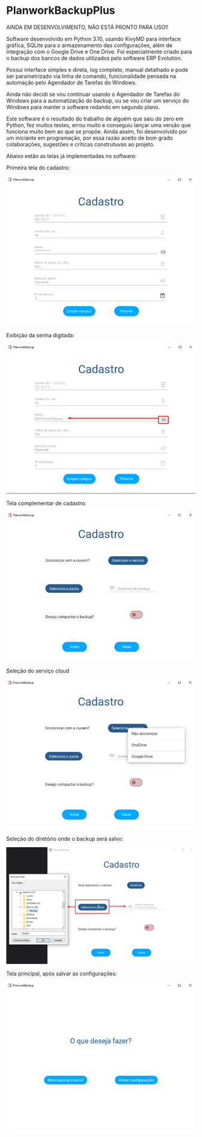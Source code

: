 # PlanworkBackupPlus

AINDA EM DESENVOLVIMENTO, NÃO ESTÁ PRONTO PARA USO!!

Software desenvolvido em Python 3.10, usando KivyMD para interface gráfica, SQLite para o armazenamento das configurações, além de integração com o Google Drive e One Drive. Foi especialmente criado para o backup dos bancos de dados utilizados pelo software ERP Evolution.

Possui interface simples e direta, log completo, manual detalhado e pode ser parametrizado via linha de comando, funcionalidade pensada na automação pelo Agendador de Tarefas do Windows.

Ainda não decidi se vou continuar usando o Agendador de Tarefas do Windows para a automatização do backup, ou se vou criar um serviço do Windows para manter o software rodando em segundo plano.

Este software é o resultado do trabalho de alguém que saiu do zero em Python, fez muitos testes, errou muito e conseguiu lançar uma versão que funciona muito bem ao que se propõe. Ainda assim, foi desenvolvido por um iniciante em programação, por essa razão aceito de bom grado colaborações, sugestões e críticas construtuvas ao projeto.

Abaixo estão as telas já implementadas no software:

Primeira tela do cadastro:

![Tela inicial de cadastro](https://github.com/osenhorn/PlanworkBackupPlus/blob/master/prints/1.png)

Exibição da senha digitada:

![Exibição da senha digitada](https://github.com/osenhorn/PlanworkBackupPlus/blob/master/prints/2.png)

Tela complementar de cadastro:

![Tela complementar de cadastro](https://github.com/osenhorn/PlanworkBackupPlus/blob/master/prints/3.png)

Seleção do serviço cloud

![Seleção do serviço cloud](https://github.com/osenhorn/PlanworkBackupPlus/blob/master/prints/4.png)

Seleção do diretório onde o backup será salvo:

![Seleção do diretório onde o backup será salvo](https://github.com/osenhorn/PlanworkBackupPlus/blob/master/prints/5.png)

Tela principal, após salvar as configurações:

![Tela principal, após salvar as configurações](https://github.com/osenhorn/PlanworkBackupPlus/blob/master/prints/6.png)


